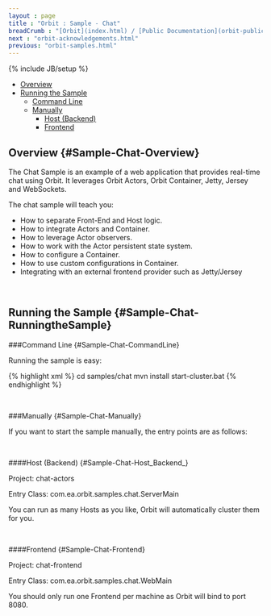 ```yaml
---
layout : page
title : "Orbit : Sample - Chat"
breadCrumb : "[Orbit](index.html) / [Public Documentation](orbit-public-documentation.html) / [Samples](orbit-samples.html)"
next : "orbit-acknowledgements.html"
previous: "orbit-samples.html"
---
```

{% include JB/setup %}



-  [Overview](#Sample-Chat-Overview)
-  [Running the Sample](#Sample-Chat-RunningtheSample)
    -  [Command Line](#Sample-Chat-CommandLine)
    -  [Manually](#Sample-Chat-Manually)
        -  [Host (Backend)](#Sample-Chat-Host_Backend_)
        -  [Frontend](#Sample-Chat-Frontend)



Overview {#Sample-Chat-Overview}
----------


The Chat Sample is an example of a web application that provides real-time chat using Orbit. It leverages Orbit Actors, Orbit Container, Jetty, Jersey and WebSockets.


The chat sample will teach you:


-  How to separate Front-End and Host logic.
-  How to integrate Actors and Container.
-  How to leverage Actor observers.
-  How to work with the Actor persistent state system.
-  How to configure a Container.
-  How to use custom configurations in Container.
-  Integrating with an external frontend provider such as Jetty/Jersey

 


Running the Sample {#Sample-Chat-RunningtheSample}
----------


###Command Line {#Sample-Chat-CommandLine}


Running the sample is easy:


{% highlight xml %}
cd samples/chat
mvn install
start-cluster.bat
{% endhighlight %}

 


###Manually {#Sample-Chat-Manually}


If you want to start the sample manually, the entry points are as follows:


 


####Host (Backend) {#Sample-Chat-Host_Backend_}


Project: chat-actors


Entry Class: com.ea.orbit.samples.chat.ServerMain


You can run as many Hosts as you like, Orbit will automatically cluster them for you.


 


####Frontend {#Sample-Chat-Frontend}


Project: chat-frontend


Entry Class: com.ea.orbit.samples.chat.WebMain


You should only run one Frontend per machine as Orbit will bind to port 8080.


 

